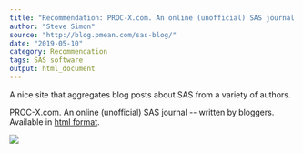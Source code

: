 ```yaml
---
title: "Recommendation: PROC-X.com. An online (unofficial) SAS journal -- written by bloggers"
author: "Steve Simon"
source: "http://blog.pmean.com/sas-blog/"
date: "2019-05-10"
category: Recommendation
tags: SAS software
output: html_document
---
```


A nice site that aggregates blog posts about SAS from a variety of
authors.

<!---More--->

PROC-X.com. An online (unofficial) SAS journal -- written by bloggers.
Available in [html format](http://proc-x.com/).

![](../../web/images/sas-blog01.png)




